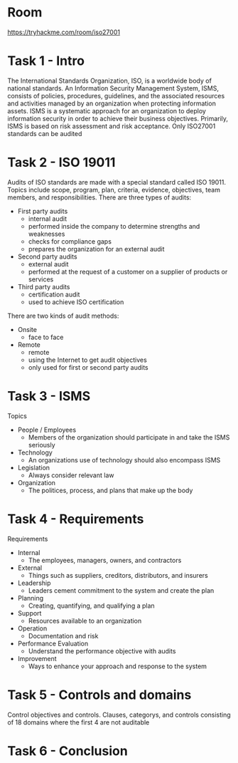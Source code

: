 # Room
https://tryhackme.com/room/iso27001

# Task 1 - Intro
The International Standards Organization, ISO, is a worldwide body of national standards.  An Information Security Management System, ISMS, consists of policies, procedures, guidelines, and the associated resources and activities managed by an organization when protecting information assets.  ISMS is a systematic approach for an organization to deploy information security in order to achieve their business objectives.  Primarily, ISMS is based on risk assessment and risk acceptance.  Only ISO27001 standards can be audited

# Task 2 - ISO 19011
Audits of ISO standards are made with a special standard called ISO 19011.  Topics include scope, program, plan, criteria, evidence, objectives, team members, and responsibilities.  There are three types of audits:

* First party audits
  * internal audit
  * performed inside the company to determine strengths and weaknesses
  * checks for compliance gaps
  * prepares the organization for an external audit
* Second party audits
  * external audit
  * performed at the request of a customer on a supplier of products or services
* Third party audits
  * certification audit
  * used to achieve ISO certification

There are two kinds of audit methods:
* Onsite
  * face to face
* Remote
  * remote
  * using the Internet to get audit objectives
  * only used for first or second party audits

# Task 3 - ISMS
Topics
* People / Employees
  * Members of the organization should participate in and take the ISMS seriously
* Technology  
  * An organizations use of technology should also encompass ISMS
* Legislation
  * Always consider relevant law
* Organization
  * The politices, process, and plans that make up the body

# Task 4 - Requirements
Requirements
* Internal
  * The employees, managers, owners, and contractors
* External
  * Things such as suppliers, creditors, distributors, and insurers
* Leadership
  * Leaders cement commitment to the system and create the plan
* Planning
  * Creating, quantifying, and qualifying a plan
* Support
  * Resources available to an organization
* Operation
  * Documentation and risk
* Performance Evaluation
  * Understand the performance objective with audits
* Improvement
  * Ways to enhance your approach and response to the system

# Task 5 - Controls and domains
Control objectives and controls.  Clauses, categorys, and controls consisting of 18 domains where the first 4 are not auditable

# Task 6 - Conclusion